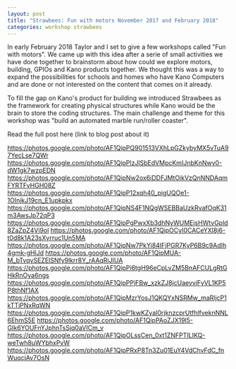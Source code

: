 ```yaml
---
layout: post
title: "Strawbees: Fun with motors November 2017 and February 2018"
categories: workshop strawbees
---
```


In early February 2018 Taylor and I set to give a few workshops called "Fun with motors". We came up with this idea after a serie of small activities we have done together to brainstorm about how could we explore motors, building, GPIOs and Kano products together. We thought this was a way to expand the possibilities for schools and homes who have Kano Computers and are done or not interested on the content that comes on it already.

To fill the gap on Kano's product for building we introduced Strawbees as the framework for creating physical structures while Kano would be the brain to store the coding structures. The main challenge and theme for this workshop was "build an automated marble run/roller coaster".

Read the full post here (link to blog post about it)

https://photos.google.com/photo/AF1QipPQ901513VXhLpGZkybyMX5vTuA97YecLse7QWr
https://photos.google.com/photo/AF1QipPlzJlSbEdVMpcKmIJnbKnNwy0-dW1gk7wzpEDN
https://photos.google.com/photo/AF1QipNw2ox6iDDFJMtOikVzQnNNDAqmFYRTFvHGH08Z
https://photos.google.com/photo/AF1QipP12xqh40_pigUQOe1-1OInjkJ19cn_E1upkpkx
https://photos.google.com/photo/AF1QipNS4F1NQgWSEBBaUzkRvafOqK31m3AwsJp72qP3
https://photos.google.com/photo/AF1QipPgPwxXb3dhNyWUMEjsHWtvGpld8ZaZpZ4Vi9ol
https://photos.google.com/photo/AF1QipOCyI0CACeYXI8j6-t0d8k1A23sXyrruc1Un5MA
https://photos.google.com/photo/AF1QipNw7PkYi84IFjPGR7KyP6B9c9AdIh4gmk-gHlJd
https://photos.google.com/photo/AF1QipMUA-M_bTvqySEZElSNfy9lkrr8Y_rAAqRjJIUA
https://photos.google.com/photo/AF1QipPi6tgH96eCpLvZM5BnAFCULgRtGHkRnOya6ngs
https://photos.google.com/photo/AF1QipPPjFBw_xzkZJ8jcUaevviFyVL1KP5P8thNf1AX
https://photos.google.com/photo/AF1QipMzrYosJ1QKQYxNSRMw_maRljcP1kTTiPNxRqWN
https://photos.google.com/photo/AF1QipP1kwKZyaI0rjknzcprUtfhlfveknNNL6EhmS5E
https://photos.google.com/photo/AF1QipPAoZJX19l5-GIk6YOUFnYJphnTsSjq0aVICm_v
https://photos.google.com/photo/AF1QipOLssCen_0xt1ZNFPTILIKQ-weTwh8uWYbhxPvW
https://photos.google.com/photo/AF1QipPRxP8Tn3Zu01EuY4VdChvFdC_fnWuqcjAv7OsN
